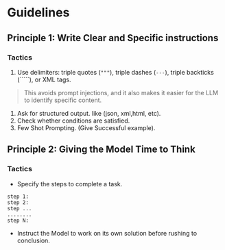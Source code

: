# Guidelines

## Principle 1: Write Clear and Specific instructions

### Tactics

1. Use delimiters: triple quotes (`"""`), triple dashes (`---`), triple backticks (`````), or XML tags.

> This avoids prompt injections, and it also makes it easier for the LLM to identify specific content.

1. Ask for structured output. like (json, xml,html, etc).
2. Check whether conditions are satisfied.
3. Few Shot Prompting. (Give Successful example).

## Principle 2: Giving the Model Time to Think

### Tactics

* Specify the steps to complete a task.

```pseudo
step 1: 
step 2:
step ...
........
step N:
```

* Instruct the Model to work on its own solution before rushing to conclusion.

